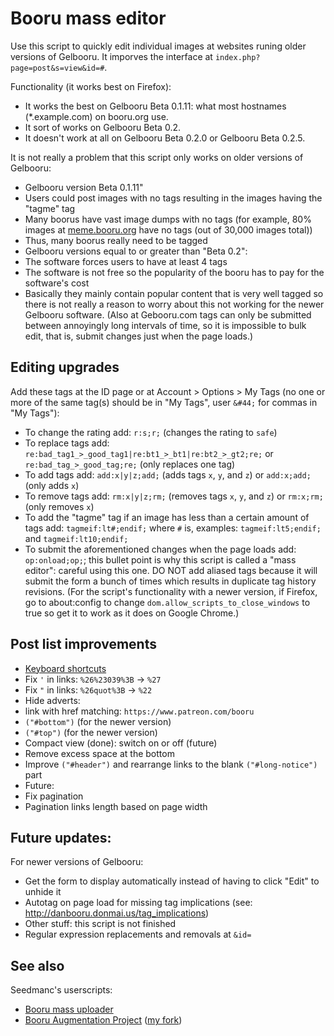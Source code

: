 # Booru mass editor
Use this script to quickly edit individual images at websites runing older versions of Gelbooru. It imporves the interface at `index.php?page=post&s=view&id=#`.

Functionality (it works best on Firefox):
* It works the best on Gelbooru Beta 0.1.11: what most hostnames (*.example.com) on booru.org use.
* It sort of works on Gelbooru Beta 0.2.
* It doesn't work at all on Gelbooru Beta 0.2.0 or Gelbooru Beta 0.2.5.

It is not really a problem that this script only works on older versions of Gelbooru:
* Gelbooru version Beta 0.1.11"
 * Users could post images with no tags resulting in the images having the "tagme" tag
 * Many boorus have vast image dumps with no tags (for example, 80% images at [meme.booru.org](http://meme.booru.org/index.php?page=forum&s=list) have no tags (out of 30,000 images total))
 * Thus, many boorus really need to be tagged
* Gelbooru versions equal to or greater than "Beta 0.2":
 * The software forces users to have at least 4 tags
 * The software is not free so the popularity of the booru has to pay for the software's cost
 * Basically they mainly contain popular content that is very well tagged so there is not really a reason to worry about this not working for the newer Gelbooru software. (Also at Gebooru.com tags can only be submitted between annoyingly long intervals of time, so it is impossible to bulk edit, that is, submit changes just when the page loads.)

## Editing upgrades

Add these tags at the ID page or at Account > Options > My Tags (no one or more of the same tag(s) should be in "My Tags", user `&#44;` for commas in "My Tags"):
* To change the rating add: `r:s;r;` (changes the rating to `safe`)
* To replace tags add: `re:bad_tag1_>_good_tag1|re:bt1_>_bt1|re:bt2_>_gt2;re;` or `re:bad_tag_>_good_tag;re;` (only replaces one tag)
* To add tags add: `add:x|y|z;add;` (adds tags `x`, `y`, and `z`) or `add:x;add;` (only adds `x`)
* To remove tags add: `rm:x|y|z;rm;` (removes tags `x`, `y`, and `z`) or `rm:x;rm;` (only removes `x`)
* To add the "tagme" tag if an image has less than a certain amount of tags add: `tagmeif:lt#;endif;` where `#` is, examples: `tagmeif:lt5;endif;` and `tagmeif:lt10;endif;`
* To submit the aforementioned changes when the page loads add: `op:onload;op;`; this bullet point is why this script is called a "mass editor": careful using this one. DO NOT add aliased tags because it will submit the form a bunch of times which results in duplicate tag history revisions. (For the script's functionality with a newer version, if Firefox, go to about:config to change `dom.allow_scripts_to_close_windows` to true so get it to work as it does on Google Chrome.)

## Post list improvements
* [Keyboard shortcuts](http://danbooru.donmai.us/static/keyboard_shortcuts)
* Fix `'` in links: `%26%23039%3B` &rarr; `%27`
* Fix `"` in links: `%26quot%3B` &rarr; `%22`
* Hide adverts:
 * link with href matching: `https://www.patreon.com/booru`
 * `("#bottom")` (for the newer version)
 * `("#top")` (for the newer version)
* Compact view (done): switch on or off (future)
* Remove excess space at the bottom
* Improve `("#header")` and rearrange links to the blank `("#long-notice")` part
* Future:
 * Fix pagination
 * Pagination links length based on page width

## Future updates:
For newer versions of Gelbooru:
* Get the form to display automatically instead of having to click "Edit" to unhide it
* Autotag on page load for missing tag implications (see: http://danbooru.donmai.us/tag_implications)
* Other stuff: this script is not finished
* Regular expression replacements and removals at `&id=`

## See also
Seedmanc's userscripts:
* [Booru mass uploader](https://github.com/Seedmanc/Booru-mass-uploader)
* [Booru Augmentation Project](https://github.com/Seedmanc/Booru-Augmentation-Project) ([my fork](https://github.com/ProximaNova/Booru-Augmentation-Project))
